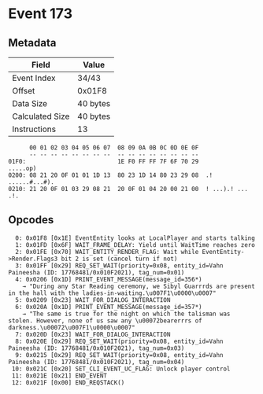 # Event 173

## Metadata

| Field           | Value    |
|-----------------|----------|
| Event Index     | 34/43    |
| Offset          | 0x01F8   |
| Data Size       | 40 bytes |
| Calculated Size | 40 bytes |
| Instructions    | 13       |

```
      00 01 02 03 04 05 06 07  08 09 0A 0B 0C 0D 0E 0F
      -- -- -- -- -- -- -- --  -- -- -- -- -- -- -- --
01F0:                          1E F0 FF FF 7F 6F 70 29          .....op)
0200: 08 21 20 0F 01 01 1D 13  80 23 1D 14 80 23 29 08  .! ......#...#).
0210: 21 20 0F 01 03 29 08 21  20 0F 01 04 20 00 21 00  ! ...).! ... .!.
```

## Opcodes

```
  0: 0x01F8 [0x1E] EventEntity looks at LocalPlayer and starts talking
  1: 0x01FD [0x6F] WAIT_FRAME_DELAY: Yield until WaitTime reaches zero
  2: 0x01FE [0x70] WAIT_ENTITY_RENDER_FLAG: Wait while EventEntity->Render.Flags3 bit 2 is set (cancel turn if not)
  3: 0x01FF [0x29] REQ_SET_WAIT(priority=0x08, entity_id=Vahn Paineesha (ID: 17768481/0x010F2021), tag_num=0x01)
  4: 0x0206 [0x1D] PRINT_EVENT_MESSAGE(message_id=356*)
    → "During any Star Reading ceremony, we Sibyl Guarrrds are present in the hall with the ladies-in-waiting.\u007F1\u0000\u0007"
  5: 0x0209 [0x23] WAIT_FOR_DIALOG_INTERACTION
  6: 0x020A [0x1D] PRINT_EVENT_MESSAGE(message_id=357*)
    → "The same is true for the night on which the talisman was stolen. However, none of us saw any \u00072bearerrrs of darkness.\u00072\u007F1\u0000\u0007"
  7: 0x020D [0x23] WAIT_FOR_DIALOG_INTERACTION
  8: 0x020E [0x29] REQ_SET_WAIT(priority=0x08, entity_id=Vahn Paineesha (ID: 17768481/0x010F2021), tag_num=0x03)
  9: 0x0215 [0x29] REQ_SET_WAIT(priority=0x08, entity_id=Vahn Paineesha (ID: 17768481/0x010F2021), tag_num=0x04)
 10: 0x021C [0x20] SET_CLI_EVENT_UC_FLAG: Unlock player control
 11: 0x021E [0x21] END_EVENT
 12: 0x021F [0x00] END_REQSTACK()
```

